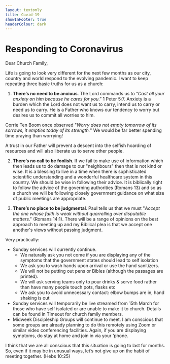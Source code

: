 ```yaml
---
layout: textonly
title: Covid-19
showInFooter: true
headerColour: dark
---
```

# Responding to Coronavirus

Dear Church Family,

Life is going to look very different for the next few months as our city, country and world respond to the evolving pandemic.  I want to keep repeating three basic truths for us as a church:

1. **There’s no need to be anxious**.  The Lord commands us to “*Cast all your anxiety on him because he cares for you*.” 1 Peter 5:7.  Anxiety is a burden which the Lord does not want us to carry, intend us to carry or need us to carry.  He is a Father who knows our tendency to worry but desires us to commit all worries to him.  

Corrie Ten Boom once observed "*Worry does not empty tomorrow of its sorrows, it empties today of its strength.*" We would be far better spending time praying than worrying!

A trust in our Father will prevent a descent into the selfish hoarding of resources and will also liberate us to serve other people.

2. **There’s no call to be foolish**.  If we fail to make use of information which then leads us to do damage to our "neighbours" then that is not kind or wise.  It is a blessing to live in a time when there is sophisticated scientific understanding and a wonderful healthcare system in this country.  We should be wise in following their advice.  It is biblically right to follow the advice of the governing authorities (Romans 13) and so as a church we will be following closely government guidance on what size of public meetings are appropriate.  

3. **There’s no place to be judgmental**.  Paul tells us that we must "*Accept the one whose faith is weak without quarrelling over disputable matters*."  (Romans 14:1).  There will be a range of opinions on the best approach to meeting up and my Biblical plea is that we accept one another's views without passing judgment.  

Very practically:
* Sunday services will currently continue.
    - We naturally ask you not come if you are displaying any of the symptoms that the government states should lead to self isolation
    - We ask you to wash hands upon arrival or use the hand sanitizers.
    - We will not be putting out pens or Bibles (although the passages are printed).  	
    - We will ask serving teams only to pour drinks & serve food rather than have many people touch pots, flasks etc
    - We ask you to avoid unnecessary contact: elbow bumps are in, hand shaking is out
* Sunday services will temporarily be live streamed from 15th March for those who have self isolated or are unable to make it to church.  Details can be found in Timeout for church family members.
* Midweek Discipleship Groups will continue to meet.  I am conscious that some groups are already planning to do this remotely using Zoom or similar video conferencing facilities.  Again, if you are displaying symptoms, do stay at home and join in via your ‘phone.  

I think that we are all conscious that this situation is going to last for months.  So, even if it may be in unusual ways, let’s not give up on the habit of meeting together.  (Hebs 10:25)

